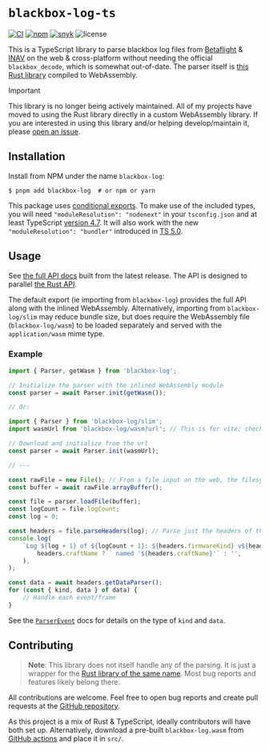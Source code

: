# `blackbox-log-ts`

[![CI](https://github.com/blackbox-log/blackbox-log-ts/actions/workflows/ci.yaml/badge.svg)](https://github.com/blackbox-log/blackbox-log-ts/actions/workflows/ci.yaml)
[![npm](https://img.shields.io/npm/v/blackbox-log)](https://npmjs.com/blackbox-log)
[![snyk](https://img.shields.io/snyk/vulnerabilities/npm/blackbox-log)](https://snyk.io/advisor/npm-package/blackbox-log)
![license](https://img.shields.io/github/license/blackbox-log/blackbox-log-ts)

This is a TypeScript library to parse blackbox log files from [Betaflight] & [INAV] on the web &
cross-platform without needing the official `blackbox_decode`, which is somewhat out-of-date. The
parser itself is [this Rust library][rust repo] compiled to WebAssembly.

> [!IMPORTANT]
> This library is no longer being actively maintained. All of my projects have moved to using the
> Rust library directly in a custom WebAssembly library. If you are interested in using this library
> and/or helping develop/maintain it, please
> [open an issue](https://github.com/blackbox-log/blackbox-log-ts/issues/new).

## Installation

Install from NPM under the name `blackbox-log`:

```shell
$ pnpm add blackbox-log  # or npm or yarn
```

This package uses [conditional exports]. To make use of the included types, you will need
`"moduleResolution": "nodenext"` in your `tsconfig.json` and at least TypeScript [version
4.7][ts 4.7]. It will also work with the new `"moduleResolution": "bundler"` introduced in [TS 5.0].

## Usage

See [the full API docs][docs] built from the latest release. The API is designed to parallel [the
Rust API][rust docs].

The default export (ie importing from `blackbox-log`) provides the full API along with the inlined
WebAssembly. Alternatively, importing from `blackbox-log/slim` may reduce bundle size, but does
require the WebAssembly file (`blackbox-log/wasm`) to be loaded separately and served with the
`application/wasm` mime type.

### Example

```javascript
import { Parser, getWasm } from 'blackbox-log';

// Initialize the parser with the inlined WebAssembly module
const parser = await Parser.init(getWasm());

// Or:

import { Parser } from 'blackbox-log/slim';
import wasmUrl from 'blackbox-log/wasm?url'; // This is for vite; check your bundler docs

// Download and initialize from the url
const parser = await Parser.init(wasmUrl);

// ---

const rawFile = new File(); // From a file input on the web, the filesystem in Node, etc
const buffer = await rawFile.arrayBuffer();

const file = parser.loadFile(buffer);
const logCount = file.logCount;
const log = 0;

const headers = file.parseHeaders(log); // Parse just the headers of the first log
console.log(
	`Log ${log + 1} of ${logCount + 1}: ${headers.firmwareKind} v${headers.firmwareVersion}`.concat(
		headers.craftName ? ` named '${headers.craftName}'` : '',
	),
);

const data = await headers.getDataParser();
for (const { kind, data } of data) {
	// Handle each event/frame
}
```

See the [`ParserEvent`] docs for details on the type of `kind` and `data`.

## Contributing

> **Note**: This library does not itself handle any of the parsing. It is just a wrapper for the
> [Rust library of the same name][rust repo]. Most bug reports and features likely belong there.

All contributions are welcome. Feel free to open bug reports and create pull requests at the [GitHub
repository][repo].

As this project is a mix of Rust & TypeScript, ideally contributors will have both set up.
Alternatively, download a pre-built `blackbox-log.wasm` from
[GitHub actions](https://github.com/blackbox-log/blackbox-log-ts/actions/workflows/ci.yaml) and
place it in `src/`.

[repo]: https://github.com/blackbox-log/blackbox-log-ts
[docs]: https://blackbox-log.github.io/blackbox-log-ts/
[rust repo]: https://github.com/blackbox-log/blackbox-log
[rust docs]: https://docs.rs/blackbox-log/latest/blackbox_log/
[betaflight]: https://betaflight.com
[inav]: https://github.com/iNavFlight/inav
[`parserevent`]: https://blackbox-log.github.io/blackbox-log-ts/types/main.ParserEvent.html
[conditional exports]: https://nodejs.org/api/packages.html#packages_conditional_exports
[ts 4.7]:
	https://www.typescriptlang.org/docs/handbook/release-notes/typescript-4-7.html#packagejson-exports-imports-and-self-referencing
[ts 5.0]:
	https://www.typescriptlang.org/docs/handbook/release-notes/typescript-5-0.html#--moduleresolution-bundler
